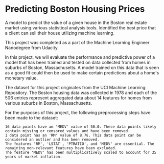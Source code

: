 
# Predicting Boston Housing Prices

A model to predict the value of a given house in the Boston real estate market using various statistical analysis tools. Identified the best price that a client can sell their house utilizing machine learning.

This project was completed as a part of the Machine Learning Engineer Nanodegree from Udacity.

In this project, we will evaluate the performance and predictive power of a model that has been trained and tested on data collected from homes in suburbs of Boston, Massachusetts. A model trained on this data that is seen as a good fit could then be used to make certain predictions about a home's monetary value.

The dataset for this project originates from the UCI Machine Learning Repository. The Boston housing data was collected in 1978 and each of the 506 entries represent aggregated data about 14 features for homes from various suburbs in Boston, Massachusetts.

For the purposes of this project, the following preprocessing steps have been made to the dataset:

    16 data points have an 'MEDV' value of 50.0. These data points likely contain missing or censored values and have been removed.
    1 data point has an 'RM' value of 8.78. This data point can be considered an outlier and has been removed.
    The features 'RM', 'LSTAT', 'PTRATIO', and 'MEDV' are essential. The remaining non-relevant features have been excluded.
    The feature 'MEDV' has been multiplicatively scaled to account for 35 years of market inflation.

 
